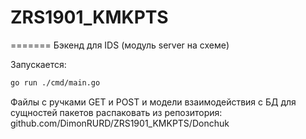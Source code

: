 # ZRS1901_KMKPTS

=======
Бэкенд для IDS (модуль server на схеме)

Запускается:
```bash
go run ./cmd/main.go
```
Файлы с ручками GET и POST и модели взаимодействия с БД для сущностей пакетов распаковать из репозитория:
github.com/DimonRURD/ZRS1901_KMKPTS/Donchuk


